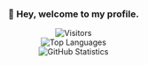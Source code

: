 ### <div align="center">👋 Hey, welcome to my profile.</div>

<!--
**RickyBGamez/RickyBGamez** is a ✨ _special_ ✨ repository because its `README.md` (this file) appears on your GitHub profile.

Here are some ideas to get you started:

- 🔭 I’m currently working on ...
- 🌱 I’m currently learning ...
- 👯 I’m looking to collaborate on ...
- 🤔 I’m looking for help with ...
- 💬 Ask me about ...
- 📫 How to reach me: ...
- 😄 Pronouns: ...
- ⚡ Fun fact: ...
-->

<div align="center">
	<p>
		<img alt="Visitors" src="https://visitor-badge.laobi.icu/badge?page_id=RickyBhatti"/>
		<br/>
		<img alt="Top Languages" src="https://github-readme-stats.vercel.app/api/top-langs/?username=RickyBhatti&layout=compact&hide_border=true&bg_color=ffffff&langs_count=999">
		<br/>
		<img alt="GitHub Statistics" src="https://github-readme-stats.vercel.app/api?username=RickyBhatti&hide_border=true&bg_color=ffffff&count_private=true&show_icons=true&include_all_commits=true">
	</p>
</div>
